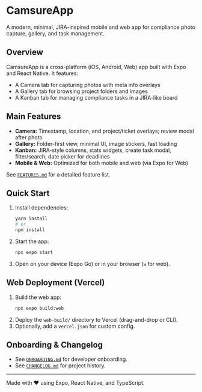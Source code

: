 # CamsureApp

A modern, minimal, JIRA-inspired mobile and web app for compliance photo capture, gallery, and task management.

## Overview
CamsureApp is a cross-platform (iOS, Android, Web) app built with Expo and React Native. It features:
- A Camera tab for capturing photos with meta info overlays
- A Gallery tab for browsing project folders and images
- A Kanban tab for managing compliance tasks in a JIRA-like board

## Main Features
- **Camera:** Timestamp, location, and project/ticket overlays; review modal after photo
- **Gallery:** Folder-first view, minimal UI, image stickers, fast loading
- **Kanban:** JIRA-style columns, stats widgets, create task modal, filter/search, date picker for deadlines
- **Mobile & Web:** Optimized for both mobile and web (via Expo for Web)

See [`FEATURES.md`](./FEATURES.md) for a detailed feature list.

## Quick Start
1. Install dependencies:
   ```bash
   yarn install
   # or
   npm install
   ```
2. Start the app:
   ```bash
   npx expo start
   ```
3. Open on your device (Expo Go) or in your browser (`w` for web).

## Web Deployment (Vercel)
1. Build the web app:
   ```bash
   npx expo build:web
   ```
2. Deploy the `web-build/` directory to Vercel (drag-and-drop or CLI).
3. Optionally, add a `vercel.json` for custom config.

## Onboarding & Changelog
- See [`ONBOARDING.md`](./ONBOARDING.md) for developer onboarding.
- See [`CHANGELOG.md`](./CHANGELOG.md) for project history.

---

Made with ❤️ using Expo, React Native, and TypeScript. 